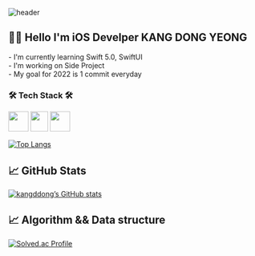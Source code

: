 ![header](https://capsule-render.vercel.app/api?type=soft&color=auto&height=150&section=header&text=kangddong&fontSize=70&animation=twinkling)

## 🧑‍💻 Hello I'm iOS Develper KANG DONG YEONG
<div align="left">
- I'm currently learning Swift 5.0, SwiftUI<br>
- I'm working on Side Project<br>
- My goal for 2022 is 1 commit everyday<br>
</div>

<h3 align="left">🛠 Tech Stack 🛠</h3>
<div align="left">
<img height="40" src="https://developer.apple.com/assets/elements/icons/swift/swift-64x64_2x.png"/>
<img width="35" height="40" src="https://user-images.githubusercontent.com/50406861/147846585-01bd1f95-dc7a-4df6-a7bc-e3ab70685adc.png"/>
<img width="40" height="40" src="https://user-images.githubusercontent.com/50406861/147846635-1cfb1daa-62cd-474c-a0a6-bd6d66ac3dde.png"/>
</div>

[![Top Langs](https://github-readme-stats.vercel.app/api/top-langs/?username=kangddong&show_icons=true&layout=compact&theme=radical&hide_border=true)](https://github.com/anuraghazra/github-readme-stats)

## 📈 GitHub Stats

[![kangddong’s GitHub stats](https://github-readme-stats.vercel.app/api?username=kangddong&show_icons=true&theme=radical)](https://github.com/kangddong/github-readme-stats)


## 📈 Algorithm && Data structure

[![Solved.ac Profile](http://mazassumnida.wtf/api/v2/generate_badge?boj=rkdehddud96)](http://solved.ac/rkdehddud96/)
